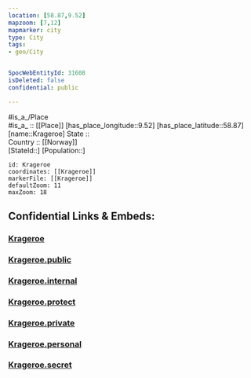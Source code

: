 ```yaml
---
location: [58.87,9.52] 
mapzoom: [7,12] 
mapmarker: city 
type: City
tags:
- geo/City


SpocWebEntityId: 31608
isDeleted: false
confidential: public

---
```

#is_a_/Place  
#is_a_ :: [[Place]] 
[has_place_longitude::9.52] 
[has_place_latitude::58.87] 
[name::Krageroe] 
State ::  
Country :: [[Norway]]  
[StateId::] 
[Population::] 



```leaflet
id: Krageroe
coordinates: [[Krageroe]] 
markerFile: [[Krageroe]] 
defaultZoom: 11 
maxZoom: 18
```


## Confidential Links & Embeds: 

### [Krageroe](/_Standards/Earth/Continent/Europe/Europe~North/Norway/City/Krageroe.md) 

### [Krageroe.public](/_public/Earth/Continent/Europe/Europe~North/Norway/City/Krageroe.public.md) 

### [Krageroe.internal](/_internal/Earth/Continent/Europe/Europe~North/Norway/City/Krageroe.internal.md) 

### [Krageroe.protect](/_protect/Earth/Continent/Europe/Europe~North/Norway/City/Krageroe.protect.md) 

### [Krageroe.private](/_private/Earth/Continent/Europe/Europe~North/Norway/City/Krageroe.private.md) 

### [Krageroe.personal](/_personal/Earth/Continent/Europe/Europe~North/Norway/City/Krageroe.personal.md) 

### [Krageroe.secret](/_secret/Earth/Continent/Europe/Europe~North/Norway/City/Krageroe.secret.md)

